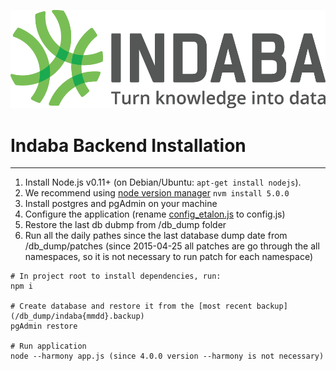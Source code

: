 ![logo](../images/Indaba_logo.png)

# Indaba Backend Installation
------------
1. Install Node.js v0.11+ (on Debian/Ubuntu: ```apt-get install nodejs```). 
2. We recommend using [node version manager](https://github.com/creationix/nvm) ```nvm install 5.0.0```
3. Install postgres and pgAdmin on your machine
4. Configure the application (rename [config_etalon.js](config_etalon.js) to config.js)
5. Restore the last db dubmp from /db_dump folder
6. Run all the daily pathes since the last database dump date from /db_dump/patches (since 2015-04-25 all patches are go through the all namespaces, so it is not necessary to run patch for each namespace)

```
# In project root to install dependencies, run:
npm i 

# Create database and restore it from the [most recent backup](/db_dump/indaba{mmdd}.backup)
pgAdmin restore

# Run application 
node --harmony app.js (since 4.0.0 version --harmony is not necessary)
```






